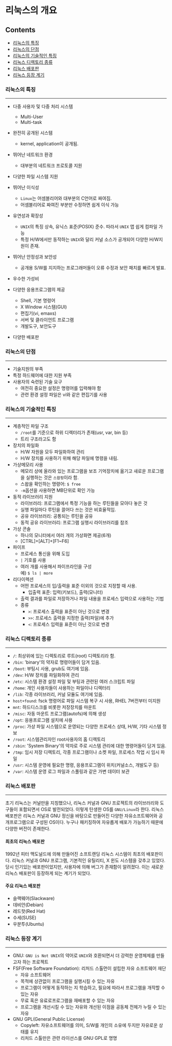 리눅스의 개요
=============

Contents
--------

-	[리눅스의 특징](#리눅스의-특징)
-	[리눅스의 단점](#리눅스의-단점)
-	[리눅스의 기술적인 특징](#리눅스의-기술적인-특징)
-	[리눅스 디렉토리 종류](#리눅스-디렉토리-종류)
-	[리눅스 배포판](#리눅스-배포판)
-	[리눅스 등장 계기](#리눅스-등장-계기)

### 리눅스의 특징

---

-	다중 사용자 및 다중 처리 시스템

	-	Multi-User
	-	Multi-task

-	완전히 공개된 시스템

	-	kernel, application이 공개됨.

-	뛰어난 네트워크 환경

	-	대부분의 네트워크 프로토콜 지원

-	다양한 파일 시스템 지원

-	뛰어난 이식성

	-	`Linux`는 어셈블리어와 대부분의 C언어로 짜여짐.
	-	어셈블리어로 짜여진 부분만 수정하면 쉽게 이식 가능

-	유연성과 확장성

	-	`UNIX`의 특징 상속, 유닉스 표준(POSIX) 준수. 따라서 `UNIX` 앱 쉽게 컴파일 가능
	-	특정 H/W에서만 동작하는 `UNIX`와 달리 커널 소스가 공개되어 다양한 H/W지원이 존재.

-	뛰어난 안정성과 보안성

	-	공개용 S/W를 지지하는 프로그래머들이 오류 수정과 보안 패치를 빠르게 발표.

-	우수한 가성비

-	다양한 응용프로그램의 제공

	-	Shell, 기본 명령어
	-	X Window 시스템(GUI)
	-	편집기(vi, emaxs)
	-	서버 및 클라이언트 프로그램
	-	개발도구, 보안도구

-	다양한 배포판

### 리눅스의 단점

---

-	기술지원의 부족
-	특정 하드웨어에 대한 지원 부족
-	사용자의 숙련된 기술 요구
	-	여전히 중요한 설정은 명령어를 입력해야 함
	-	관련 환경 설정 파일은 vi와 같은 편집기를 사용

### 리눅스의 기술적인 특징

---

-	계층적인 파일 구조
	-	`/root`를 기준으로 하위 디렉터리가 존재(usr, var, bin 등)
	-	트리 구조라고도 함
-	장치의 파일화
	-	H/W 자원을 모두 파일화하여 관리
	-	H/W 장치를 사용하기 위해 해당 파일에 명령을 내림.
-	가상메모리 사용
	-	메모리 상에 올라와 있는 프로그램을 보조 기억장치에 옮기고 새로운 프로그램을 실행하는 것은 `스왑핑`이라 함.
	-	스왑을 확인하는 명령어: `$ free`
	-	`-m`옵션을 사용하면 MB단위로 확인 가능
-	동적 라이브러리 지원
	-	라이브러리: 프로그램에서 특정 기능을 하는 루틴들을 모아다 놓은 것
	-	실행 파일마다 루틴을 끌어다 쓰는 것은 비효율적임.
	-	공유 라이브러리: 공통되는 루틴을 공유
	-	동적 공유 라이브러리: 프로그램 실행시 라이브러리를 참조
-	가상 콘솔
	-	하나의 모니터에서 여러 개의 가상화면 제공(6개)
	-	[CTRL]+[ALT]+[F1~F6]
-	파이프
	-	프로세스 통신을 위해 도입
	-	`|` 기호를 사용
	-	여러 개를 사용해서 파이프라인을 구성<br> 예) `$ ls | more`
-	리다이렉션
	-	어떤 프로세스의 입/출력을 표준 이외의 것으로 지정할 때 사용.
		-	입출력 표준: 입력(키보드), 출력(모니터)
	-	출력 결과를 파일로 저장하거나 파일 내용을 프로세스 입력으로 사용하는 기법
	-	종류
		-	`>`: 프로세스 출력을 표준이 아닌 것으로 변경
		-	`>>`: 프로세스 출력을 지정한 출력(파일)에 추가
		-	`<`: 프로세스 입력을 표준이 아닌 것으로 변경

### 리눅스 디렉토리 종류

---

-	`/`: 최상위에 있는 디렉토리로 루트(root) 디렉토리라 함.
-	`/bin`: 'binary'의 약자로 명령어들이 담겨 있음.
-	`/boot`: 부팅시 사용, grub도 여기에 있음.
-	`/dev`: H/W 장치를 파일화하여 관리
-	`/etc`: 시스템 환경 설정 파일 및 부팅과 관련된 여러 스크립트 파일
-	`/home`: 개인 사용자들이 사용하는 파일이나 디렉터리
-	`/lib`: 각종 라이브러리, 커널 모듈도 여기에 있음.
-	`host+found`: fsck 명령어로 파일 시스템 복구 시 사용, RHEL 7버전부터 미지원
-	`mnt`: 하드디스크를 비롯한 저장장치를 마운트
-	`/misc`: 자동 마운트 프로그램(autofs)에 의해 생성
-	`/opt`: 응용프로그램 설치에 사용
-	`/proc`: 가상 파일 시스템으로 운영되는 다양한 프로세스 상태, H/W, 기타 시스템 정보
-	`/root`: 시스템관리자인 root사용자의 홈 디렉토리
-	`/sbin`: 'System Binary'의 약자로 주로 시스템 관리에 대한 명령어들이 담겨 있음.
-	`/tmp`: 임시 저장 디렉토리, 각종 프로그램이나 소켓 파일, 프로세스 작업 시 임시 파일
-	`/usr`: 시스템 운영에 필요한 명령, 응용프로그램이 위치(커널소스, 개발도구 등)
-	`/var`: 시스템 운영 로그 파일과 스풀링과 같은 가변 데이터 보관

### 리눅스 배포판

---

초기 리눅스는 커널만을 지칭했으나, 리눅스 커널과 GNU 프로젝트의 라이브러리와 도구들이 포함되면서 OS로 발전되었다. 이렇게 탄생한 OS를 `GNU/Linux`라 한다. 리눅스 배포판은 리눅스 커널과 GNU 정신을 바탕으로 만들어진 다양한 자유소프트웨어와 공개프로그램으로 구성된 OS이다. 누구나 패키징하여 자유롭게 배포가 가능하기 때문에 다양한 버전이 존재한다.

#### 최초의 리눅스 배포판

1992년 피터 맥도널드에 의해 만들어진 소프트랜딩 리눅스 시스템이 최초의 배포판이다. 리눅스 커널과 GNU 프로그램, 기본적인 유틸리티, X 윈도 시스템을 갖추고 있었다. 당시 인기있는 배포판이었지만, 사용자에 의해 버그가 존재함이 알려졌다. 이는 새로운 리눅스 배포판이 등장하게 되는 계기가 되었다.

#### 주요 리눅스 배포판

-	슬랙웨어(Slackware)
-	데비안(Debian)
-	레드핫(Red Hat)
-	수세(SUSE)
-	우분투(Ubuntu)

### 리눅스 등장 계기

---

-	GNU: `GNU is Not UNIX`의 약어로 `UNIX`와 호환되면서 더 강력한 운영체제를 만들고자 하는 프로젝트
-	FSF(Free Software Foundation): 리처드 스톨먼이 설립한 자유 소프트웨어 재단
	-	자유 소프트웨어
	-	목적에 상관없이 프로그램을 실행시킬 수 있는 자유
	-	프로그램이 어떻게 동작하는 지 학습하고, 필요에 따라서 프로그램을 개작할 수 있는 자유
	-	무료 혹은 유료로프로그램을 재배포할 수 있는 자유
	-	프로그램을 개선시킬 수 있는 자유와 개선된 이점을 공동체 전체가 누릴 수 있는 자유
-	GNU GPL(General Public License)
	-	Copyleft: 자유소프트웨어를 의미, S/W를 개인의 소유에 두지만 자유로운 상태를 유지
	-	리처드 스톨만은 관련 라이선스를 GNU GPL로 명명
